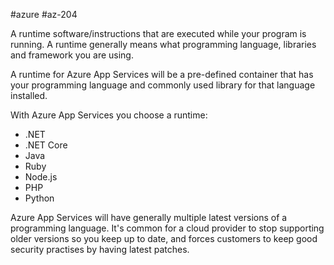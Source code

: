 #azure #az-204 

A runtime software/instructions that are executed while your program is running.
A runtime generally means what programming language, libraries and framework you are using.

A runtime for Azure App Services will be a pre-defined container that has your programming language and commonly used library for that language installed.

With Azure App Services you choose a runtime:
- .NET
- .NET Core
- Java
- Ruby
- Node.js
- PHP
- Python

Azure App Services will have generally multiple latest versions of a programming language.
It's common for a cloud provider to stop supporting older versions so you keep up to date, and forces customers to keep good security practises by having latest patches.